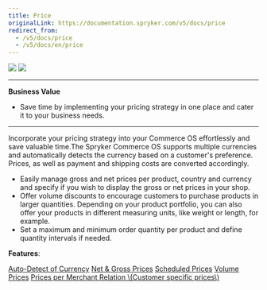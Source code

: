 ```yaml
---
title: Price
originalLink: https://documentation.spryker.com/v5/docs/price
redirect_from:
  - /v5/docs/price
  - /v5/docs/en/price
---
```


<div class='feature-text'>
    <div class='feature-images'>
    <img class="light-mode" src="https://spryker.s3.eu-central-1.amazonaws.com/docs/Document+360/Capabilities+icons/light/price.svg"/>
    <img class="dark-mode" src="https://spryker.s3.eu-central-1.amazonaws.com/docs/Document+360/Capabilities+icons/dark/price.svg"/>
    </div>
    <div class="feature-text-wrap">

***
**Business Value**
* Save time by implementing your pricing strategy in one place and cater it to your business needs.     
***
 
Incorporate your pricing strategy into your Commerce OS effortlessly and save valuable time.The Spryker Commerce OS supports multiple currencies and automatically detects the currency based on a customer's preference. Prices, as well as payment and shipping costs are converted accordingly.

- Easily manage gross and net prices per product, country and currency and specify if you wish to display the gross or net prices in your shop.
- Offer volume discounts to encourage customers to purchase products in larger quantities. Depending on your product portfolio, you can also offer your products in different measuring units, like weight or length, for example.
- Set a maximum and minimum order quantity per product and define quantity intervals if needed.
</div>
</div>

**Features**:
<div>
<a class="feature-link" href="https://documentation.spryker.com/docs/en/auto-detect-currency">Auto-Detect of Currency</a>
<a class="feature-link" href="https://documentation.spryker.com/docs/en/net-gross-price">Net & Gross Prices</a>
<a class="feature-link" href="https://documentation.spryker.com/docs/en/scheduled-prices-201907">Scheduled Prices</a>
<a class="feature-link" href="https://documentation.spryker.com/docs/en/volume-prices">Volume Prices</a>
    <a class="feature-link" href="https://documentation.spryker.com/docs/en/price-per-merchant-relation">Prices per Merchant Relation \(Customer specific prices\)</a> 
</div>

